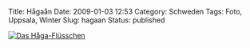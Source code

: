 Title: Hågaån
Date: 2009-01-03 12:53
Category: Schweden
Tags: Foto, Uppsala, Winter
Slug: hagaan
Status: published

[![Das
Håga-Flüsschen](/pic/fyrisanbw_s.jpg "Das Håga-Flüsschen")](/pic/fyrisanbw_l.jpg)

